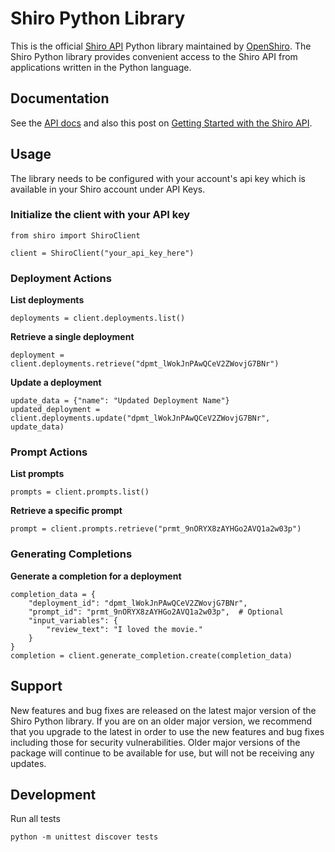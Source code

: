 # Shiro Python Library

This is the official [Shiro API](https://openshiro.com/api/v1/docs) Python library maintained by [OpenShiro](https://openshiro.com). The Shiro Python library provides convenient access to the Shiro API from applications written in the Python language.

## Documentation

See the [API docs](https://openshiro.com/api/v1/docs) and also this post on [Getting Started with the Shiro API](https://openshiro.com/docs/getting-started-with-the-shiro-api).

## Usage
The library needs to be configured with your account's api key which is available in your Shiro account under API Keys.

### Initialize the client with your API key
````
from shiro import ShiroClient

client = ShiroClient("your_api_key_here")
````

### Deployment Actions

**List deployments**

````
deployments = client.deployments.list()
````

**Retrieve a single deployment**

````
deployment = client.deployments.retrieve("dpmt_lWokJnPAwQCeV2ZWovjG7BNr")
````

**Update a deployment**

````
update_data = {"name": "Updated Deployment Name"}
updated_deployment = client.deployments.update("dpmt_lWokJnPAwQCeV2ZWovjG7BNr", update_data)
````

### Prompt Actions

**List prompts**

````
prompts = client.prompts.list()
````

**Retrieve a specific prompt**

````
prompt = client.prompts.retrieve("prmt_9nORYX8zAYHGo2AVQ1a2w03p")
````

### Generating Completions

**Generate a completion for a deployment**

````
completion_data = {
    "deployment_id": "dpmt_lWokJnPAwQCeV2ZWovjG7BNr",
    "prompt_id": "prmt_9nORYX8zAYHGo2AVQ1a2w03p",  # Optional
    "input_variables": {
        "review_text": "I loved the movie."
    }
}
completion = client.generate_completion.create(completion_data)
````

## Support

New features and bug fixes are released on the latest major version of the Shiro Python library. If you are on an older major version, we recommend that you upgrade to the latest in order to use the new features and bug fixes including those for security vulnerabilities. Older major versions of the package will continue to be available for use, but will not be receiving any updates.


## Development

Run all tests

````
python -m unittest discover tests
````
